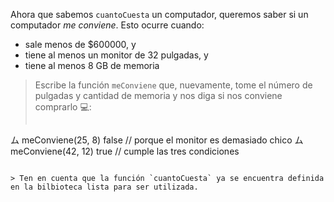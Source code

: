 Ahora que sabemos `cuantoCuesta` un computador, queremos saber si un computador _me conviene_. Esto ocurre cuando:

* sale menos de $600000, y
* tiene al menos un monitor de 32 pulgadas, y
* tiene al menos 8 GB de memoria

> Escribe la función `meConviene` que, nuevamente, tome el número de pulgadas y cantidad de memoria y nos diga si nos conviene comprarlo :computer:: 
> 
> ```javascript
ム meConviene(25, 8)
false // porque el monitor es demasiado chico
ム meConviene(42, 12)
true // cumple las tres condiciones
```

> Ten en cuenta que la función `cuantoCuesta` ya se encuentra definida en la bilbioteca lista para ser utilizada.
